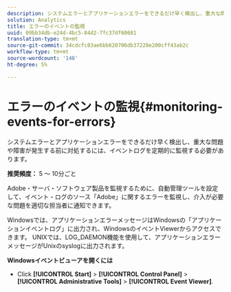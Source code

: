 ```yaml
---
description: システムエラーとアプリケーションエラーをできるだけ早く検出し、重大な問題や障害が発生する前に対処するには、イベントログを定期的に監視する必要があります。
solution: Analytics
title: エラーのイベントの監視
uuid: 09bb34db-e24d-4bc5-84d2-7fc37df60681
translation-type: tm+mt
source-git-commit: 34cdcfc83ae6bb620706db37228e200cff43ab2c
workflow-type: tm+mt
source-wordcount: '148'
ht-degree: 5%

---
```



# エラーのイベントの監視{#monitoring-events-for-errors}

システムエラーとアプリケーションエラーをできるだけ早く検出し、重大な問題や障害が発生する前に対処するには、イベントログを定期的に監視する必要があります。

**推奨頻度：** 5 ～ 10分ごと

Adobe・サーバ・ソフトウェア製品を監視するために、自動管理ツールを設定して、イベント・ログのソース「Adobe」に関するエラーを監視し、介入が必要な問題を適切な担当者に通知できます。

Windowsでは、アプリケーションエラーメッセージはWindowsの「アプリケーションイベントログ」に出力され、WindowsのイベントViewerからアクセスできます。 UNIXでは、LOG_DAEMON機能を使用して、アプリケーションエラーメッセージがUnixのsyslogに出力されます。

**Windowsイベントビューアを開くには**

* Click **[!UICONTROL Start]** > **[!UICONTROL Control Panel]** > **[!UICONTROL Administrative Tools]** > **[!UICONTROL Event Viewer]**.

